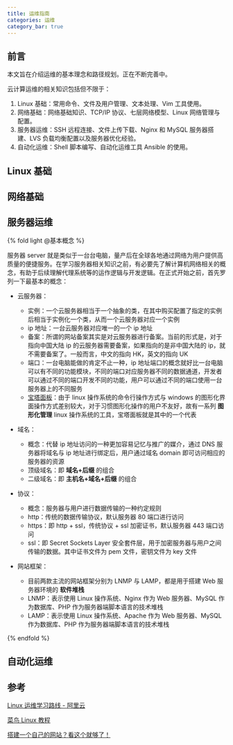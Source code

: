 ```yaml
---
title: 运维指南
categories: 运维
category_bar: true
---
```


## 前言

本文旨在介绍运维的基本理念和路径规划。正在不断完善中。

云计算运维的相关知识包括但不限于：

1. Linux 基础：常用命令、文件及用户管理、文本处理、Vim 工具使用。
2. 网络基础：网络基础知识、TCP/IP 协议、七层网络模型、Linux 网络管理与配置。
3. 服务器运维：SSH 远程连接、文件上传下载、Nginx 和 MySQL 服务器搭建、LVS 负载均衡配置以及服务器优化经验。
4. 自动化运维：Shell 脚本编写、自动化运维工具 Ansible 的使用。

## Linux 基础

## 网络基础

## 服务器运维

{% fold light @基本概念 %}

服务器 server 就是类似于一台台电脑，量产后在全球各地通过网络为用户提供高质量的便捷服务。在学习服务器相关知识之前，有必要先了解计算机网络相关的概念，有助于后续理解代理系统等的运作逻辑与开发逻辑。在正式开始之前，首先罗列一下最基本的概念：

- 云服务器：
  - 实例：一个云服务器相当于一个抽象的类，在其中购买配置了指定的实例后相当于实例化一个类，从而一个云服务器对应一个实例
  - ip 地址：一台云服务器对应唯一的一个 ip 地址
  - 备案：所谓的网站备案其实是对云服务器进行备案。当前的形式是，对于指向中国大陆 ip 的云服务器需要备案，如果指向的是非中国大陆的 ip，就不需要备案了。一般而言，中文的指向 HK，英文的指向 UK
  - 端口：一台电脑能做的肯定不止一种，ip 地址端口的概念就好比一台电脑可以有不同的功能模块，不同的端口对应服务器不同的数据通道，开发者可以通过不同的端口开发不同的功能，用户可以通过不同的端口使用一台服务器上的不同服务
  - [宝塔面板](https://www.bt.cn/new/download.html)：由于 linux 操作系统的命令行操作方式与 windows 的图形化界面操作方式差别较大，对于习惯图形化操作的用户不友好，故有一系列 **图形化管理** linux 操作系统的工具，宝塔面板就是其中的一个代表

- 域名：
  - 概念：代替 ip 地址访问的一种更加容易记忆与推广的媒介，通过 DNS 服务器将域名与 ip 地址进行绑定后，用户通过域名 domain 即可访问相应的服务器的资源
  - 顶级域名：即 **域名+后缀** 的组合
  - 二级域名：即 **主机名+域名+后缀** 的组合

- 协议：
  - 概念：服务器与用户进行数据传输的一种约定规则
  - http：传统的数据传输协议，默认服务器 80 端口进行访问
  - https：即 http + ssl，传统协议 + ssl 加密证书，默认服务器 443 端口访问
  - ssl：即 Secret Sockets Layer 安全套件层，用于加密服务器与用户之间传输的数据。其中证书文件为 pem 文件，密钥文件为 key 文件

- 网站框架：
  - 目前两款主流的网站框架分别为 LNMP 与 LAMP，都是用于搭建 Web 服务器环境的 **软件堆栈**
  - LNMP：表示使用 Linux 操作系统、Nginx 作为 Web 服务器、MySQL 作为数据库、PHP 作为服务器端脚本语言的技术堆栈
  - LAMP：表示使用 Linux 操作系统、Apache 作为 Web 服务器、MySQL 作为数据库、PHP 作为服务器端脚本语言的技术堆栈

{% endfold %}

## 自动化运维

## 参考

[Linux 运维学习路线 - 阿里云](https://developer.aliyun.com/learning/roadmap/linux)

[菜鸟 Linux 教程](https://www.runoob.com/linux/linux-tutorial.html)

[搭建一个自己的网站？看这个就够了！](https://www.bilibili.com/video/BV16A4y1X7vg/)
